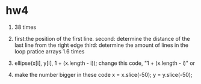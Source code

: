 # hw4
1. 38 times
2. first:the position of the first line.
   second: determine the distance of the last line from the right edge
   third: determine the amount of lines in the loop
pratice arrays
1.6 times
2. ellipse(x[i], y[i], 1 + (x.length - i)); change this code, "1 + (x.length - i)" or
 
3. make the number bigger in these code   x = x.slice(-50); 
                                          y = y.slice(-50); 
